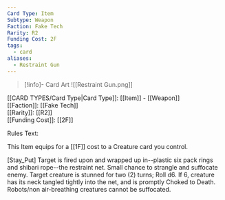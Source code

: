 ```yaml
---
Card Type: Item
Subtype: Weapon
Faction: Fake Tech
Rarity: R2
Funding Cost: 2F
tags:
  - card
aliases:
  - Restraint Gun
---
```

> [!info]- Card Art
> ![[Restraint Gun.png]]

[[CARD TYPES/Card Type|Card Type]]: [[Item]] - [[Weapon]]  
[[Faction]]: [[Fake Tech]]  
[[Rarity]]: [[R2]]  
[[Funding Cost]]: [[2F]]  

Rules Text:  

This Item equips for a [[1F]] cost to a Creature card you control.  

[Stay_Put] Target is fired upon and wrapped up in--plastic six pack rings and shibari rope--the restraint net. Small chance to strangle and suffocate enemy.
Target creature is stunned for two (2) turns;
Roll d6. If 6, creature has its neck tangled tightly into the net, and is promptly Choked to Death.  
Robots/non air-breathing creatures cannot be suffocated.  
